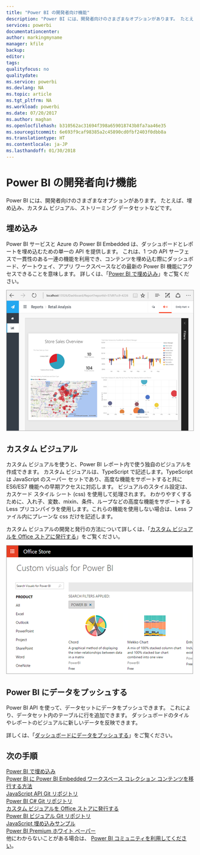 ```yaml
---
title: "Power BI の開発者向け機能"
description: "Power BI には、開発者向けのさまざまなオプションがあります。 たとえば、埋め込み、カスタム ビジュアル、ストリーミング データセットなどです。"
services: powerbi
documentationcenter: 
author: markingmyname
manager: kfile
backup: 
editor: 
tags: 
qualityfocus: no
qualitydate: 
ms.service: powerbi
ms.devlang: NA
ms.topic: article
ms.tgt_pltfrm: NA
ms.workload: powerbi
ms.date: 07/20/2017
ms.author: maghan
ms.openlocfilehash: b310562ac31694f398a659018743b8fa7aa46e35
ms.sourcegitcommit: 6e693f9caf98385a2c45890cd0fbf2403f0dbb8a
ms.translationtype: HT
ms.contentlocale: ja-JP
ms.lasthandoff: 01/30/2018
---
```

# <a name="what-can-developers-do-with-power-bi"></a>Power BI の開発者向け機能
Power BI には、開発者向けのさまざまなオプションがあります。 たとえば、埋め込み、カスタム ビジュアル、ストリーミング データセットなどです。

## <a name="embedding"></a>埋め込み
Power BI サービスと Azure の Power BI Embedded は、ダッシュボードとレポートを埋め込むための単一の API を提供します。 これは、1 つの API サーフェスで一貫性のある一連の機能を利用でき、コンテンツを埋め込む際にダッシュボード、ゲートウェイ、アプリ ワークスペースなどの最新の Power BI 機能にアクセスできることを意味します。 詳しくは、「[Power BI で埋め込み](embedding.md)」をご覧ください。

![](media/what-can-you-do/powerbi-embed-sample.png)

## <a name="custom-visuals"></a>カスタム ビジュアル
カスタム ビジュアルを使うと、Power BI レポート内で使う独自のビジュアルを作成できます。 カスタム ビジュアルは、TypeScript で記述します。TypeScript は JavaScript のスーパー セットであり、高度な機能をサポートすると共に ES6/ES7 機能への早期アクセスに対応します。 ビジュアルのスタイル設定は、カスケード スタイル シート (css) を使用して処理されます。 わかりやすくするために、入れ子、変数、mixin、条件、ループなどの高度な機能をサポートする Less プリコンパイラを使用します。これらの機能を使用しない場合は、Less ファイル内にプレーンな css だけを記述します。

カスタム ビジュアルの開発と発行の方法について詳しくは、「[カスタム ビジュアルを Office ストアに発行する](office-store.md)」をご覧ください。

![](media/what-can-you-do/powerbi-custom-visual-store.png)

## <a name="push-data-into-power-bi"></a>Power BI にデータをプッシュする
Power BI API を使って、データセットにデータをプッシュできます。 これにより、データセット内のテーブルに行を追加できます。 ダッシュボードのタイルやレポートのビジュアルに新しいデータを反映できます。

詳しくは、「[ダッシュボードにデータをプッシュする](walkthrough-push-data.md)」をご覧ください。

## <a name="next-steps"></a>次の手順
[Power BI で埋め込み](embedding.md)  
[Power BI に Power BI Embedded ワークスペース コレクション コンテンツを移行する方法](migrate-from-powerbi-embedded.md)  
[JavaScript API Git リポジトリ](https://github.com/Microsoft/PowerBI-JavaScript)  
[Power BI C# Git リポジトリ](https://github.com/Microsoft/PowerBI-CSharp)  
[カスタム ビジュアルを Office ストアに発行する](office-store.md)  
[Power BI ビジュアル Git リポジトリ](https://github.com/Microsoft/PowerBI-visuals)  
[JavaScript 埋め込みサンプル](https://microsoft.github.io/PowerBI-JavaScript/demo/)  
[Power BI Premium ホワイト ペーパー](https://aka.ms/pbipremiumwhitepaper)  
他にわからないことがある場合は、 [Power BI コミュニティを利用してください](http://community.powerbi.com/)。

